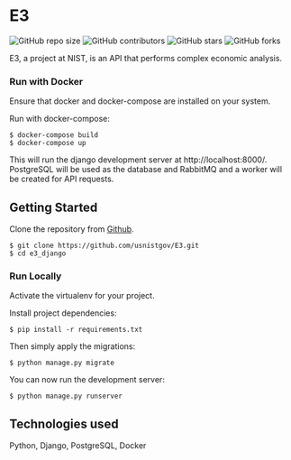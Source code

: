 # E3

![GitHub repo size](https://img.shields.io/github/repo-size/usnistgov/E3)
![GitHub contributors](https://img.shields.io/github/contributors/usnistgov/E3)
![GitHub stars](https://img.shields.io/github/stars/usnistgov/E3?style=social)
![GitHub forks](https://img.shields.io/github/forks/usnistgov/E3?style=social)

E3, a project at NIST, is an API that performs complex economic analysis.


### Run with Docker
Ensure that docker and docker-compose are installed on your system.

Run with docker-compose:

    $ docker-compose build
    $ docker-compose up

This will run the django development server at http://localhost:8000/. PostgreSQL 
will be used as the database and RabbitMQ and a worker will be created for API
requests.

## Getting Started
Clone the repository from [Github](https://github.com/usnistgov/E3.git).

    $ git clone https://github.com/usnistgov/E3.git
    $ cd e3_django


### Run Locally
Activate the virtualenv for your project.

Install project dependencies:

    $ pip install -r requirements.txt

Then simply apply the migrations:

    $ python manage.py migrate

You can now run the development server:

    $ python manage.py runserver

## Technologies used
Python, Django, PostgreSQL, Docker
